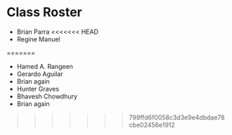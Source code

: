 # Class Roster
- Brian Parra
<<<<<<< HEAD
- Regine Manuel

=======
- Hamed A.  Rangeen
- Gerardo Aguilar
- Brian again
- Hunter Graves
- Bhavesh Chowdhury
- Brian again
>>>>>>> 799ffd6f0058c3d3e9e4dbdae78cbe02456e1912
